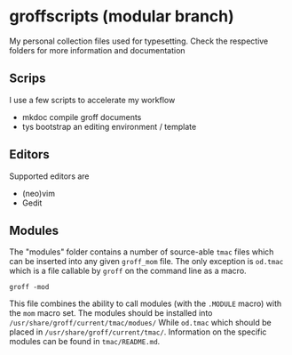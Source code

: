 # groffscripts (modular branch)
My personal collection files used for typesetting.
Check the respective folders for more information and documentation

## Scrips
I use a few scripts to accelerate my workflow
- mkdoc compile groff documents
- tys bootstrap an editing environment / template

## Editors
Supported editors are
- (neo)vim
- Gedit

## Modules
The "modules" folder contains a number of source-able `tmac` files
which can be inserted into any given `groff_mom` file.
The only exception is `od.tmac` which is a file callable by `groff`
on the command line as a macro.
```
groff -mod
```
This file combines the ability to call modules (with the `.MODULE` macro)
with the `mom` macro set.
The modules should be installed into
`/usr/share/groff/current/tmac/modues/`
While `od.tmac` which should be placed in
`/usr/share/groff/current/tmac/`.
Information on the specific modules can be found in `tmac/README.md`.
